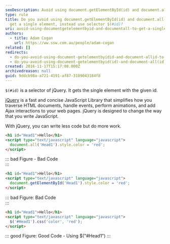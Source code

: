 ```yaml
---
seoDescription: Avoid using document.getElementById(id) and document.all(id) to get a single element; instead use jQuery selector $(#id).
type: rule
title: Do you avoid using document.getElementById(id) and document.all(id) to
  get a single element, instead use selector $(#id)?
uri: avoid-using-documentgetelementbyid-and-documentall-to-get-a-single-element
authors:
  - title: Adam Cogan
    url: https://ww.ssw.com.au/people/adam-cogan
related: []
redirects:
  - do-you-avoid-using-document-getelementbyidid-and-document-allid-to-get-a-single-element-instead-use-selector-id
  - do-you-avoid-using-document-getelementbyid(id)-and-document-all(id)-to-get-a-single-element-instead-use-selector-(id)
created: 2016-11-17T15:17:08.000Z
archivedreason: null
guid: 9ddcb98a-a721-4191-af87-3109043184f8
---
```


`$(#id)` is a selector of jQuery. It gets the single element with the given id.

[jQuery](https://jquery.com/) is a fast and concise JavaScript Library that simplifies how you traverse HTML documents, handle events, perform animations, and add Ajax interactions to your web pages. jQuery is designed to change the way that you write JavaScript.

<!--endintro-->

With jQuery, you can write less code but do more work.

```html
<h1 id="Head1">Hello</h1>
<script type="text/javascript" language="javascript">
  document.all('Head1').style.color = 'red';
</script>
```

::: bad
Figure - Bad Code  
:::

```html
<h1 id="Head1">Hello</h1>
<script type="text/javascript" language="javascript">
  document.getElementById('Head1').style.color = 'red';
</script>
```

::: bad
Figure: Bad Code  
:::

```html
<h1 id="Head1">Hello</h1>
<script type="text/javascript" language="javascript">
  $('#Head1').css('color', 'red');
</script>
```

::: good
Figure: Good Code - Using $("#Head1")
:::
